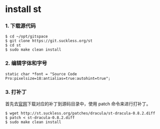 # install st

### 1. 下载源代码
```shell
$ cd ~/opt/gitspace
$ git clone https://git.suckless.org/st
$ cd st 
$ sudo make clean install 
```

### 2. 编辑字体和字号

```shell
static char *font = "Source Code Pro:pixelsize=18:antialias=true:autohint=true";
```

### 3. 打补丁

首先去[官网](https://suckless.org/st)下载对应的补丁到源码目录中，使用 patch 命令来进行打补丁。

```shell
$ wget http://st.suckless.org/patches/dracula/st-dracula-0.8.2.diff
$ patch < st-dracula-0.8.2.diff
$ sudo make clean install
```

